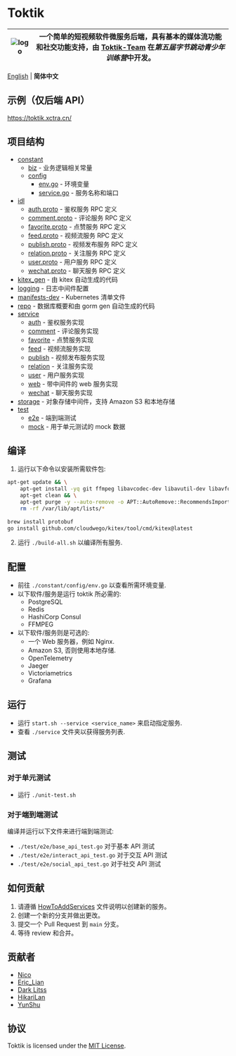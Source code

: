 # Toktik

| ![logo](https://avatars.githubusercontent.com/u/124244470?s=200&v=4) | 一个简单的短视频软件微服务后端，具有基本的媒体流功能和社交功能支持，由 [Toktik-Team](https://github.com/Toktik-Team) 在*第五届字节跳动青少年训练营*中开发。 |
|----------------------------------------------------------------------|--------------------------------------------------------------------------------------------------------|

[English](README.md) | **简体中文**

## 示例（仅后端 API）

https://toktik.xctra.cn/

## 项目结构

- [constant](constant)
  - [biz](constant/biz) - 业务逻辑相关常量
  - [config](constant/config)
    - [env.go](constant/config/env.go) - 环境变量
    - [service.go](constant/config/service.go) - 服务名称和端口
- [idl](idl)
  - [auth.proto](idl/auth.proto) - 鉴权服务 RPC 定义
  - [comment.proto](idl/comment.proto) - 评论服务 RPC 定义
  - [favorite.proto](idl/favorite.proto) - 点赞服务 RPC 定义
  - [feed.proto](idl/feed.proto) - 视频流服务 RPC 定义
  - [publish.proto](idl/publish.proto) - 视频发布服务 RPC 定义
  - [relation.proto](idl/relation.proto) - 关注服务 RPC 定义
  - [user.proto](idl/user.proto) - 用户服务 RPC 定义
  - [wechat.proto](idl/wechat.proto) - 聊天服务 RPC 定义
- [kitex_gen](kitex_gen) - 由 kitex 自动生成的代码
- [logging](logging) - 日志中间件配置
- [manifests-dev](manifests-dev) - Kubernetes 清单文件
- [repo](repo) - 数据库概要和由 gorm gen 自动生成的代码
- [service](service)
  - [auth](service/auth) - 鉴权服务实现
  - [comment](service/comment) - 评论服务实现
  - [favorite](service/favorite) - 点赞服务实现
  - [feed](service/feed) - 视频流服务实现
  - [publish](service/publish) - 视频发布服务实现
  - [relation](service/relation) - 关注服务实现
  - [user](service/user) - 用户服务实现
  - [web](service/web) - 带中间件的 web 服务实现
  - [wechat](service/wechat) - 聊天服务实现
- [storage](storage) - 对象存储中间件，支持 Amazon S3 和本地存储
- [test](test)
  - [e2e](test/e2e) - 端到端测试
  - [mock](test/mock) - 用于单元测试的 mock 数据

## 编译

1. 运行以下命令以安装所需软件包:

```bash
apt-get update && \
    apt-get install -yq git ffmpeg libavcodec-dev libavutil-dev libavformat-dev libswscale-dev && \
    apt-get clean && \
    apt-get purge -y --auto-remove -o APT::AutoRemove::RecommendsImportant=false && \
    rm -rf /var/lib/apt/lists/*
    
brew install protobuf
go install github.com/cloudwego/kitex/tool/cmd/kitex@latest
```

2. 运行 `./build-all.sh` 以编译所有服务.

## 配置

- 前往 `./constant/config/env.go` 以查看所需环境变量.
- 以下软件/服务是运行 toktik 所必需的:
  - PostgreSQL
  - Redis
  - HashiCorp Consul
  - FFMPEG
- 以下软件/服务则是可选的:
  - 一个 Web 服务器，例如 Nginx.
  - Amazon S3, 否则使用本地存储.
  - OpenTelemetry
  - Jaeger
  - Victoriametrics
  - Grafana

## 运行

- 运行 `start.sh --service <service_name>` 来启动指定服务.
- 查看 `./service` 文件夹以获得服务列表.

## 测试

### 对于单元测试

- 运行 `./unit-test.sh`

### 对于端到端测试

编译并运行以下文件来进行端到端测试:

- `./test/e2e/base_api_test.go` 对于基本 API 测试
- `./test/e2e/interact_api_test.go` 对于交互 API 测试
- `./test/e2e/social_api_test.go` 对于社交 API 测试

## 如何贡献

1. 请遵循 [HowToAddServices](docs/HowToAddServices.md) 文件说明以创建新的服务。
2. 创建一个新的分支并做出更改。
3. 提交一个 Pull Request 到 `main` 分支。
4. 等待 review 和合并。

## 贡献者

- [Nico](https://github.com/nicognaW)
- [Eric_Lian](https://github.com/ExerciseBook)
- [Dark Litss](https://github.com/lss233)
- [HikariLan](https://github.com/shaokeyibb)
- [YunShu](https://github.com/Selflocking)

## 协议

Toktik is licensed under the [MIT License](LICENSE).

